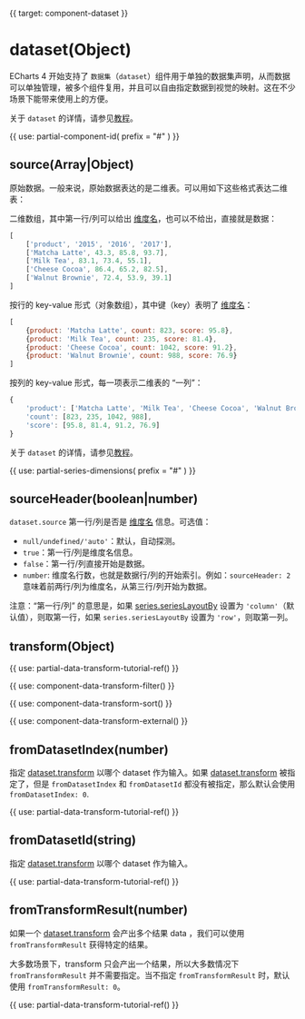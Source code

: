 
{{ target: component-dataset }}

# dataset(Object)

ECharts 4 开始支持了 `数据集`（`dataset`）组件用于单独的数据集声明，从而数据可以单独管理，被多个组件复用，并且可以自由指定数据到视觉的映射。这在不少场景下能带来使用上的方便。

关于 `dataset` 的详情，请参见[教程](${handbookPath}concepts/dataset)。

{{ use: partial-component-id(
    prefix = "#"
) }}

## source(Array|Object)

原始数据。一般来说，原始数据表达的是二维表。可以用如下这些格式表达二维表：

二维数组，其中第一行/列可以给出 [维度名](~dataset.dimensions)，也可以不给出，直接就是数据：

```js
[
    ['product', '2015', '2016', '2017'],
    ['Matcha Latte', 43.3, 85.8, 93.7],
    ['Milk Tea', 83.1, 73.4, 55.1],
    ['Cheese Cocoa', 86.4, 65.2, 82.5],
    ['Walnut Brownie', 72.4, 53.9, 39.1]
]
```

按行的 key-value 形式（对象数组），其中键（key）表明了 [维度名](~dataset.dimensions)：
```js
[
    {product: 'Matcha Latte', count: 823, score: 95.8},
    {product: 'Milk Tea', count: 235, score: 81.4},
    {product: 'Cheese Cocoa', count: 1042, score: 91.2},
    {product: 'Walnut Brownie', count: 988, score: 76.9}
]
```

按列的 key-value 形式，每一项表示二维表的 “一列”：

```js
{
    'product': ['Matcha Latte', 'Milk Tea', 'Cheese Cocoa', 'Walnut Brownie'],
    'count': [823, 235, 1042, 988],
    'score': [95.8, 81.4, 91.2, 76.9]
}
```

关于 `dataset` 的详情，请参见[教程](${handbookPath}concepts/dataset)。

{{ use: partial-series-dimensions(
    prefix = "#"
) }}

## sourceHeader(boolean|number)

`dataset.source` 第一行/列是否是 [维度名](~dataset.dimensions) 信息。可选值：

+ `null/undefined/'auto'`：默认，自动探测。
+ `true`：第一行/列是维度名信息。
+ `false`：第一行/列直接开始是数据。
+ `number`: 维度名行数，也就是数据行/列的开始索引。例如：`sourceHeader: 2` 意味着前两行/列为维度名，从第三行/列开始为数据。 

注意：“第一行/列” 的意思是，如果 [series.seriesLayoutBy](~series.seriesLayoutBy) 设置为 `'column'`（默认值），则取第一行，如果 `series.seriesLayoutBy` 设置为 `'row'`，则取第一列。

## transform(Object)

{{ use: partial-data-transform-tutorial-ref() }}

{{ use: component-data-transform-filter() }}

{{ use: component-data-transform-sort() }}

{{ use: component-data-transform-external() }}

## fromDatasetIndex(number)

指定 [dataset.transform](~dataset.transform) 以哪个 dataset 作为输入。如果 [dataset.transform](~dataset.transform) 被指定了，但是 `fromDatasetIndex` 和 `fromDatasetId` 都没有被指定，那么默认会使用 `fromDatasetIndex: 0`.

{{ use: partial-data-transform-tutorial-ref() }}

## fromDatasetId(string)

指定 [dataset.transform](~dataset.transform) 以哪个 dataset 作为输入。

{{ use: partial-data-transform-tutorial-ref() }}

## fromTransformResult(number)

如果一个 [dataset.transform](~dataset.transform) 会产出多个结果 data ，我们可以使用 `fromTransformResult` 获得特定的结果。

大多数场景下，transform 只会产出一个结果，所以大多数情况下 `fromTransformResult` 并不需要指定。当不指定 `fromTransformResult` 时，默认使用 `fromTransformResult: 0`。

{{ use: partial-data-transform-tutorial-ref() }}

